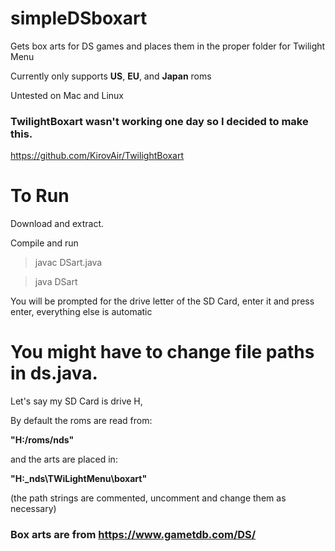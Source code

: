 # simpleDSboxart
Gets box arts for DS games and places them in the proper folder for Twilight Menu

Currently only supports **US**, **EU**, and **Japan** roms

Untested on Mac and Linux

### TwilightBoxart wasn't working one day so I decided to make this.
https://github.com/KirovAir/TwilightBoxart

# To Run

Download and extract.

Compile and run
> javac DSart.java

> java DSart

You will be prompted for the drive letter of the SD Card, enter it and press enter, everything else is automatic




# You might have to change file paths in ds.java.

Let's say my SD Card is drive H,

By default the roms are read from:   

**"H:/roms/nds"**

and the arts are placed in:          

**"H:\_nds\TWiLightMenu\boxart"**

(the path strings are commented, uncomment and change them as necessary)


### Box arts are from https://www.gametdb.com/DS/

